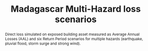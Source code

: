 ---
schema: rdl
title: Madagascar Multi-Hazard loss scenarios
organization: GFDRR
filename: lss-mdg-mh
resources:
  - name: Madagascar multi-hazard loss scenarios
    aggregation_type: Administrative boundaries
    format:
      - gpkg
    resource_description: >-
      Dataset includes AAL as well as individual RP loss estimates triggered by
      all assessed hazards combined over different exposure categories at the
      ADM1 and ADM2 levels.
    h-res: ''
    epsg: 4326 (WGS84)
    url: >-
      https://rdl-jkan-datasets.s3-ap-southeast-2.amazonaws.com/loss/lss-mdg-mh.gpkg
  - name: Madagascar multi-hazard loss exceedence-probability curves
    aggregation_type: Administrative boundaries
    format:
      - csv
    resource_description: >-
      Exceedence Probability Curves for disaggregated exposure categories
      showing simulated AAL as well as individual RP loss estimates triggered by
      all assessed hazards combined at the ADM1 and ADM2 levels.
    h-res: ''
    epsg: ''
    url: >-
      https://rdl-jkan-datasets.s3-ap-southeast-2.amazonaws.com/loss/lss-mdg-mh-epc.zip
category:
  - Loss
abstract: >-
  Direct loss simulated on exposed building asset measured as Average Annual
  Losses (AAL) and six Return Period scenarios for multiple hazards (earthquake,
  pluvial flood, storm surge and strong wind).
notes: " \t\r\n\r\nThis data set was produced with financial support from the European Union in the framework of the ACP-EU Natural Disaster Risk Reduction Program, managed by the Global Facility for Disaster Reduction and Recovery (GFDRR)."
source: SWIO-RAFI
model_date: '2016'
version: '1'
purpose: >-
  Quantification of site specific risk of flood, earthquakes, tropical cyclones,
  storm surge and tsunamis, to support improvement in the resiliency and
  capacity of South West Indian Ocean island states through the creation of
  disaster risk financing strategies.
project: >-
  GFDRR South West Indian Ocean Risk Assessment and Financing Initiative
  (SWIO-RAFI)
biblio_title: >-
  World Bank (2017) - Southwest Indian Ocean Risk Assessment and Financing
  Initiative: Summary Report and Risk Profiles
biblio_url: >-
  https://www.gfdrr.org/en/publication/southwest-indian-ocean-risk-assessment-and-financing-initiative-summary-report-and-risk
geo_coverage:
  - MDG
license: 'https://creativecommons.org/licenses/by-sa/4.0/'
maintainer: GFDRR
maintainer_email: contact@riskdatalibrary.org
hazard_type:
  - MH
process_type: ''
time_start: ''
time_end: ''
time_year: ''
occupancy:
  - Mixed
exposure_category:
  - Buildings
val_type:
  - Structure
impact: Direct
loss_type: Ground up
frequency_type:
  - Return Period
return_period: '25, 50, 100, 250, 500, 1000 years'
metric: Annual Average Losses
val_unit: USD
hazard_link: >-
  http://jkan.riskdatalibrary.org/datasets/?category=hazard&geo_coverage=madagascar
exposure_link: 'http://jkan.riskdatalibrary.org/datasets/exp-mdg-all/'
vulnerability_link: ''
---